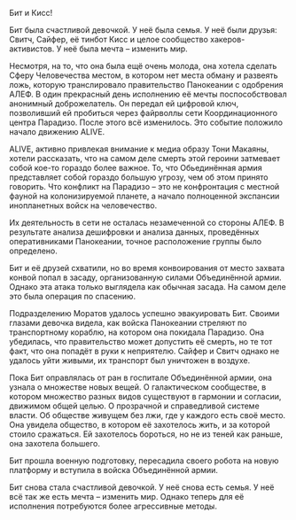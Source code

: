Бит и Кисс!

Бит была счастливой девочкой. У неё была семья. У неё были друзья: Свитч, Сайфер, её тинбот Кисс и целое сообщество хакеров-активистов. У неё была мечта – изменить мир.

Несмотря, на то, что она была ещё очень молода, она хотела сделать Сферу Человечества местом, в котором нет места обману и развеять ложь, которую транслировало правительство Панокеании с одобрения АЛЕФ. В один прекрасный день исполнению её мечты поспособствовал анонимный доброжелатель. Он передал ей цифровой ключ, позволивший ей пробиться через файрволлы сети Координационного центра Парадизо. После этого всё изменилось. Это событие положило начало движению ALIVE.

ALIVE, активно привлекая внимание к медиа образу Тони Макаяны, хотели рассказать, что на самом деле смерть этой героини затмевает собой кое-то гораздо более важное. То, что Обьединённая армия представляет собой гораздо большую угрозу, чем об этом принято говорить. Что конфликт на Парадизо – это не конфронтация с местной фауной на колонизируемой планете, а начало полноценной экспансии инопланетных войск на человечество.

Их деятельность в сети не осталась незамеченной со стороны АЛЕФ. В результате анализа дешифровки и анализа данных, проведённых оперативниками Панокеании, точное расположение группы было определено.

Бит и её друзей схватили, но во время конвоирования от место захвата конвой попал в засаду, организованную силами Объединённой армии. Однако эта атака только выглядела как обычная засада. На самом деле это была операция по спасению.

Подразделению Моратов удалось успешно эвакуировать Бит. Своими глазами девочка видела, как войска Панокеании стреляют по транспортному кораблю, на котором она покидала Парадизо. Она убедилась, что правительство может допустить её смерть, но те тот факт, что она попадёт в руки к неприятелю. Сайфер и Свитч однако не удалось уйти живыми, их транспорт был уничтожен в воздухе.

Пока Бит оправлялась от ран в госпитале Объединённой армии, она узнала о множестве новых вещей. О галактическом сообществе, в котором множество разных видов существуют в гармонии и согласии, движимом общей целью. О прозрачной и справедливой системе власти. Об обществе живущем без лжи, где у каждого есть своё место. Она увидела общество, в котором её захотелось жить, и за которой стоило сражаться. Ей захотелось бороться, но не из теней как раньше, она захотела большего.

Бит прошла военную подготовку, пересадила своего робота на новую платформу и вступила в войска Объединённой армии.

Бит снова стала счастливой девочкой. У неё снова есть семья. У неё всё так же есть мечта – изменить мир. Однако теперь для её исполнения потребуются более агрессивные методы.

